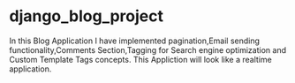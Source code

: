 # django_blog_project
In this Blog Application I have implemented pagination,Email sending functionality,Comments Section,Tagging for Search engine optimization and Custom Template Tags concepts.
This Appliction will look like a realtime application.
